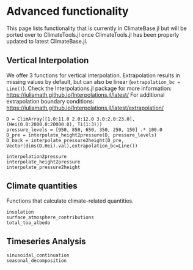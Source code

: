 # Advanced functionality
This page lists functionality that is currently in ClimateBase.jl but will be ported over to ClimateTools.jl once ClimateTools.jl has been properly updated to latest ClimateBase.jl.

## Vertical Interpolation
We offer 3 functions for vertical interpolation. Extrapolation results in missing values by default, but can also be linear (`extrapolation_bc = Line()`). Check the Interpolations.jl package for more information: https://juliamath.github.io/Interpolations.jl/latest/ For additional extrapolation boundary conditions: https://juliamath.github.io/Interpolations.jl/latest/extrapolation/

```@example main
D = ClimArray([1.0:11.0 2.0:12.0 3.0:2.0:23.0], (Hei(0.0:2000.0:20000.0), Ti(1:3)))
pressure_levels = [950, 850, 650, 350, 250, 150] .* 100.0
D_pre = interpolate_height2pressure(D, pressure_levels)
D_back = interpolate_pressure2height(D_pre, Vector(dims(D,Hei).val),extrapolation_bc=Line())

```

```@docs
interpolation2pressure
interpolate_height2pressure
interpolate_pressure2height
```



## Climate quantities
Functions that calculate climate-related quantities.
```@docs
insolation
surface_atmosphere_contributions
total_toa_albedo
```

## Timeseries Analysis
```@docs
sinusoidal_continuation
seasonal_decomposition
```
